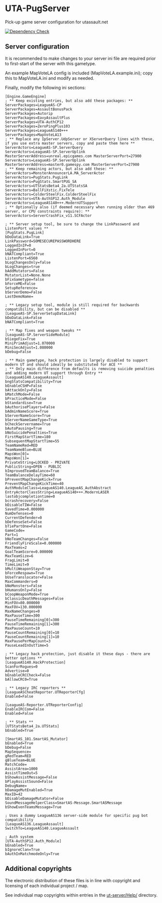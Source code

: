# UTA-PugServer
Pick-up game server configuration for utassault.net

[![Dependency Check](https://github.com/Sizzl/UTA-PugServer/actions/workflows/validate.yml/badge.svg)](https://github.com/Sizzl/UTA-PugServer/actions/workflows/validate.yml)

## Server configuration
It is recommended to make changes to your server ini file are required prior to first-start of the server with this gametype.

An example MapVoteLA config is included (MapVoteLA.example.ini); copy this to MapVoteLA.ini and modify as needed.

Finally, modify the following ini sections:

```
[Engine.GameEngine]
; ** Keep existing entries, but also add these packages: **
ServerPackages=LeagueAS-CP
ServerPackages=AssaultBonusPack
ServerPackages=Autorip
ServerPackages=EavyAssaultPlus
ServerPackages=UTA-AuthCP12
ServerPackages=ZeroPingPlus103
ServerPackages=LeagueAS140+++
ServerPackages=MapVoteLA13
; ** Replace any IpServer.UdpServer or XServerQuery lines with these, if you use extra master servers, copy and paste them here **
ServerActors=LeagueAS-SP.ServerQuery
ServerActors=LeagueAS-SP.ServerUplink MasterServerAddress=unreal.epicgames.com MasterServerPort=27900
ServerActors=LeagueAS-SP.ServerUplink MasterServerAddress=master0.gamespy.com MasterServerPort=27900
; ** Keep remaining actors, but also add these: **
ServerActors=MonsterAnnouncerLA.MA_ServerActor
ServerActors=PugStats.PugLink
ServerActors=PugStats.SmartPUG_SA
ServerActors=UTStatsBeta4_2a.UTStatsSA
ServerActors=BallFiXstic.FixTele
ServerActors=ColderSteelFix.ColderSteelFix
ServerActors=UTA-AuthSP12.Auth_Module
ServerActors=LeagueAS140+++.ModernUTSupport
; ** Optionally also (if deemed necessary when running older than 469 server, or CPU constraints require): **
ServerActors=ServerCrashFix_v11.SCFActor

; ** Server setup tool, be sure to change the LinkPassword and ListenPort values **
[PugStats.PugLink]
bDoDataLink=True
LinkPassword=SOMESECUREPASSWORDHERE
LoggedInIP=0
LoggedInPort=0
bNATCompliant=True
ListenPort=6560
bLogChangesOnly=false
bLogChanges=true
bAddMutators=False
MutatorList=None.None
bFixGametype=false
bForceME=False
SetupReference=
bServerDemo=False
LastDemoName=

; ** Legacy setup tool, module is still required for backwards compatibility, but can be disabled **
[LeagueAS-SP.ServerSetupDataLink]
bDoDataLink=False
bNATCompliant=True

; ** Map fixes and weapon tweaks **
[LeagueAS-SP.ServerSideModule]
bSiegeFix=True
MiniPrimAdjust=1.070000
MiniSecAdjust=1.080000
bDebug=False

; ** Main gametype, hack protection is largely disabled to support modern UT and should ideally be substituted for ACE **
; ** Only main difference from defaults is removing suicide penalties and adding modern UT support through Entry **
[LeagueAS140.LeagueAssault]
bngStatsCompatibility=True
bEnableCSHP=False
bAttackOnly=False
bMatchMode=False
bPracticeMode=False
bStandardise=True
bAuthorisePlayers=False
bAdminNameScore=True
bServerNameScore=True
bServerNameGameType=True
bCheckServername=True
bAutoPausing=True
bNoSuicidePenalties=True
FirstMapStartTime=180
SubsequentMapStartTime=55
TeamNameRed=RED
TeamNameBlue=BLUE
MapsWon[0]=
MapsWon[1]=
PrivateString=LOCKED - PRIVATE
PublicString=OPEN - PUBLIC
bImprovedTeamBalance=True
TeamBalanceDelayTime=60
bPreventMapChangeKick=True
PreventMapChangeKickTime=40
AuthModuleClass=LeagueAS140.LeagueAS_AuthAbstract
EntryActorClassString=LeagueAS140+++.ModernLASER
lastobjcompletiontime=0
bcrashrecovery=False
bDisableTIW=False
SavedTime=0.000000
NumDefenses=0
CurrentDefender=0
bDefenseSet=False
bTiePartOne=False
GameCode=
Part=1
bNoTeamChanges=False
FriendlyFireScale=0.000000
MaxTeams=2
GoalTeamScore=0.000000
MaxTeamSize=6
FragLimit=0
TimeLimit=9
bMultiWeaponStay=True
bForceRespawn=True
bUseTranslocator=False
MaxCommanders=0
bNoMonsters=False
bHumansOnly=False
bCoopWeaponMode=True
bClassicDeathMessages=False
MinFOV=80.000000
MaxFOV=130.000000
MaxNameChanges=0
MaxPauseTime=300
PauseTimeRemaining[0]=300
PauseTimeRemaining[1]=300
MaxPauseCount=10
PauseCountRemaining[0]=10
PauseCountRemaining[1]=10
MaxPausePerMapCount=3
PauseLeadInOutTime=5

; ** Legacy hack protection, just disable it these days - there are better options **
[LeagueAS140.HackProtection]
ScanForRogues=0
Advertise=0
bEnableCRCCheck=False
bAllowCRC0=True

; ** Legacy IRC reporters **
[LeagueASCheatReporter.UTReporterCfg]
Enabled=False

[LeagueAS-Reporter.UTReporterConfig]
EnableIRCCom=False
Enabled=False

; ** Stats **
[UTStatsBeta4_2a.UTStats]
bEnabled=True

[SmartAS_101.SmartAS_Mutator]
bEnabled=True
bDebug=False
MapSequence=
gRedTeam=RED
gBlueTeam=BLUE
MatchCode=
AssistArea=1000
AssistTimeOut=5
bShowAssistMessage=False
bPlayAssistSound=False
DebugName=
bDamageMutEnabled=True
MaxID=42
bDisableDamageMutator=False
SoundMessageHelperClass=SmartAS-Message.SmartASMessage
bShowEvenTeamsMessage=True

; Uses a dummy LeagueAS136 server-side module for specific pug bot compatibility
[LeagueAS136.LeagueAssault]
SwitchTo=LeagueAS140.LeagueAssault

; Auth system
[UTA-AuthSP12.Auth_Module]
bEnabled=True
bIgnoreClan=True
bAuthInMatchmodeOnly=True
```

## Additional copyrights
The electronic distribution of these files is in line with copyright and licensing of each individual project / map.

See individual map copyrights within entries in the [ut-server/Help/](ut-server/Help/) directory.
